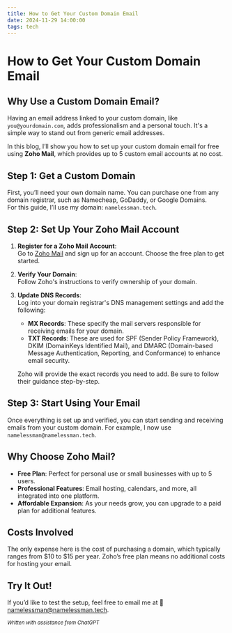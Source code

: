 ```yaml
---
title: How to Get Your Custom Domain Email
date: 2024-11-29 14:00:00
tags: tech
---
```


# How to Get Your Custom Domain Email

## Why Use a Custom Domain Email?

Having an email address linked to your custom domain, like `you@yourdomain.com`, adds professionalism and a personal touch. It's a simple way to stand out from generic email addresses.

In this blog, I’ll show you how to set up your custom domain email for free using **Zoho Mail**, which provides up to 5 custom email accounts at no cost.

<!--more-->

## Step 1: Get a Custom Domain

First, you’ll need your own domain name. You can purchase one from any domain registrar, such as Namecheap, GoDaddy, or Google Domains.  
For this guide, I’ll use my domain: `namelessman.tech`.

## Step 2: Set Up Your Zoho Mail Account

1. **Register for a Zoho Mail Account**:  
   Go to [Zoho Mail](https://www.zoho.com/mail/) and sign up for an account. Choose the free plan to get started.

2. **Verify Your Domain**:  
   Follow Zoho's instructions to verify ownership of your domain.

3. **Update DNS Records**:  
   Log into your domain registrar's DNS management settings and add the following:

   - **MX Records**: These specify the mail servers responsible for receiving emails for your domain.
   - **TXT Records**: These are used for SPF (Sender Policy Framework), DKIM (DomainKeys Identified Mail), and DMARC (Domain-based Message Authentication, Reporting, and Conformance) to enhance email security.

   Zoho will provide the exact records you need to add. Be sure to follow their guidance step-by-step.

## Step 3: Start Using Your Email

Once everything is set up and verified, you can start sending and receiving emails from your custom domain. For example, I now use `namelessman@namelessman.tech`.

## Why Choose Zoho Mail?

- **Free Plan**: Perfect for personal use or small businesses with up to 5 users.
- **Professional Features**: Email hosting, calendars, and more, all integrated into one platform.
- **Affordable Expansion**: As your needs grow, you can upgrade to a paid plan for additional features.

## Costs Involved

The only expense here is the cost of purchasing a domain, which typically ranges from $10 to $15 per year. Zoho’s free plan means no additional costs for hosting your email.

## Try It Out!

If you’d like to test the setup, feel free to email me at 📧 [namelessman@namelessman.tech](mailto:namelessman@namelessman.tech).

<!-- <div id="domain-status">Checking domain status...</div> -->

<!-- <script>
(async function() {
  const domain = "mailto:namelessman@namelessman.tech";
  const statusElement = document.getElementById("domain-status");

  try {
    const response = await fetch(domain, { method: "HEAD", mode: "no-cors" });
    statusElement.textContent = "Domain is active ✅";
  } catch (error) {
    statusElement.textContent = "Domain is inactive ❌";
  }
})();
</script> -->

_<small>Written with assistance from ChatGPT</small>_
